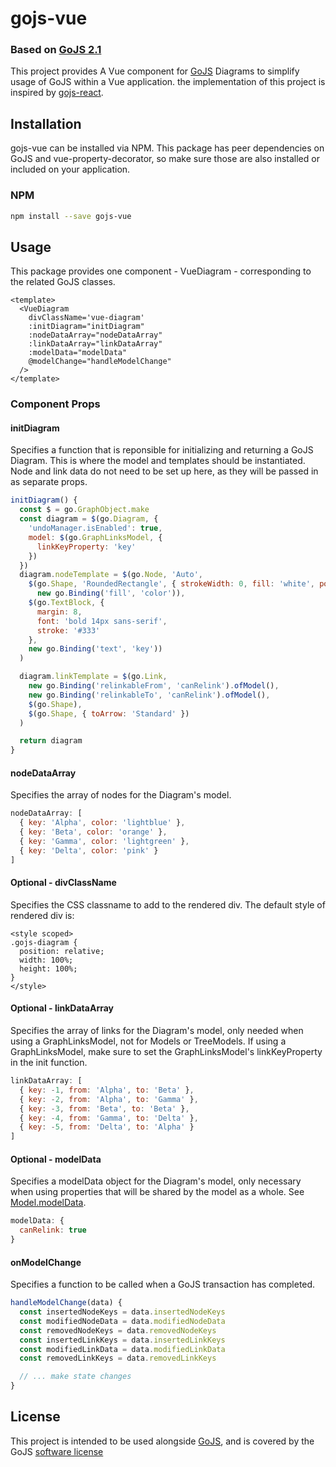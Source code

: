 # gojs-vue

### Based on [GoJS 2.1](https://gojs.net)

This project provides A Vue component for [GoJS](https://gojs.net/latest/index.html) Diagrams to simplify usage of GoJS within a Vue application.
the implementation of this project is inspired by [gojs-react](https://github.com/NorthwoodsSoftware/gojs-react/blob/master/IMPLEMENTATION.md).

## Installation

gojs-vue can be installed via NPM. This package has peer dependencies on GoJS and vue-property-decorator, so make sure those are also installed or included on your application.

### NPM

```bash
npm install --save gojs-vue
```

## Usage

This package provides one component - VueDiagram - corresponding to the related GoJS classes.

```vue
<template>
  <VueDiagram
    divClassName='vue-diagram'
    :initDiagram="initDiagram"
    :nodeDataArray="nodeDataArray"
    :linkDataArray="linkDataArray"
    :modelData="modelData"
    @modelChange="handleModelChange"
  />
</template>
```

### Component Props

#### initDiagram
Specifies a function that is reponsible for initializing and returning
a GoJS Diagram. This is where the model and templates should be instantiated.
Node and link data do not need to be set up here,
as they will be passed in as separate props.

```js
initDiagram() {
  const $ = go.GraphObject.make
  const diagram = $(go.Diagram, {
    'undoManager.isEnabled': true,
    model: $(go.GraphLinksModel, {
      linkKeyProperty: 'key'
    })
  })
  diagram.nodeTemplate = $(go.Node, 'Auto',
    $(go.Shape, 'RoundedRectangle', { strokeWidth: 0, fill: 'white', portId: '', fromLinkable: true, toLinkable: true, cursor: 'pointer' },
      new go.Binding('fill', 'color')),
    $(go.TextBlock, {
      margin: 8,
      font: 'bold 14px sans-serif',
      stroke: '#333'
    },
    new go.Binding('text', 'key'))
  )

  diagram.linkTemplate = $(go.Link,
    new go.Binding('relinkableFrom', 'canRelink').ofModel(),
    new go.Binding('relinkableTo', 'canRelink').ofModel(),
    $(go.Shape),
    $(go.Shape, { toArrow: 'Standard' })
  )

  return diagram
}
```

#### nodeDataArray
Specifies the array of nodes for the Diagram's model.

```js
nodeDataArray: [
  { key: 'Alpha', color: 'lightblue' },
  { key: 'Beta', color: 'orange' },
  { key: 'Gamma', color: 'lightgreen' },
  { key: 'Delta', color: 'pink' }
]
```

#### Optional - divClassName
Specifies the CSS classname to add to the rendered div.
The default style of rendered div is:

```vue
<style scoped>
.gojs-diagram {
  position: relative;
  width: 100%;
  height: 100%;
}
</style>
```

#### Optional - linkDataArray
Specifies the array of links for the Diagram's model, only needed when using a GraphLinksModel,
not for Models or TreeModels. If using a GraphLinksModel, make sure to set the GraphLinksModel's
linkKeyProperty in the init function.

```js
linkDataArray: [
  { key: -1, from: 'Alpha', to: 'Beta' },
  { key: -2, from: 'Alpha', to: 'Gamma' },
  { key: -3, from: 'Beta', to: 'Beta' },
  { key: -4, from: 'Gamma', to: 'Delta' },
  { key: -5, from: 'Delta', to: 'Alpha' }
]
```

#### Optional - modelData
Specifies a modelData object for the Diagram's model, only necessary when using properties
that will be shared by the model as a whole.
See [Model.modelData](https://gojs.net/latest/api/symbols/Model.html#modelData).

```js
modelData: {
  canRelink: true
}
```

#### onModelChange
Specifies a function to be called when a GoJS transaction has completed.

```js
handleModelChange(data) {
  const insertedNodeKeys = data.insertedNodeKeys
  const modifiedNodeData = data.modifiedNodeData
  const removedNodeKeys = data.removedNodeKeys
  const insertedLinkKeys = data.insertedLinkKeys
  const modifiedLinkData = data.modifiedLinkData
  const removedLinkKeys = data.removedLinkKeys

  // ... make state changes
}
```

## License

This project is intended to be used alongside [GoJS](https://gojs.net/latest/index.html),
and is covered by the GoJS <a href="https://gojs.net/latest/license.html">software license</a>
